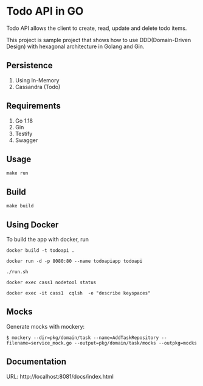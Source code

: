 # Todo API in GO

Todo API allows the client to create, read, update and delete todo items.

This project is sample project that shows how to use 
DDD(Domain-Driven Design) with hexagonal architecture in Golang and Gin.

## Persistence

1. Using In-Memory
1. Cassandra (Todo)

## Requirements

1. Go 1.18
1. Gin
1. Testify
1. Swagger

## Usage

`make run`

## Build

`make build`

## Using Docker

To build the app with docker, run

`docker build -t todoapi .`

`docker run -d -p 8080:80 --name todoapiapp todoapi`

`./run.sh`


`docker exec cass1 nodetool status`

`docker exec -it cass1  cqlsh  -e "describe keyspaces"`

## Mocks

Generate mocks with mockery: 

```
$ mockery --dir=pkg/domain/task --name=AddTaskRepository --filename=service_mock.go --output=pkg/domain/task/mocks --outpkg=mocks
```

## Documentation

URL: http://localhost:8081/docs/index.html